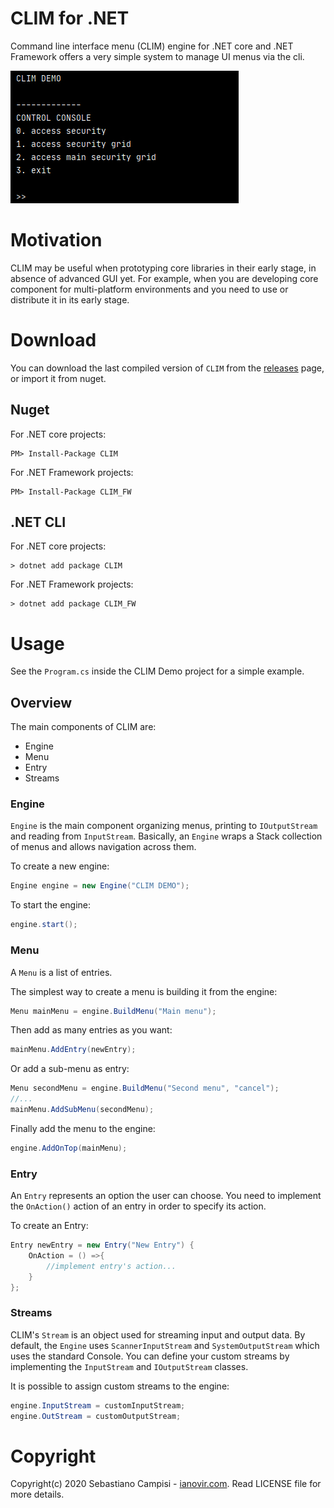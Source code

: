 CLIM for .NET
=======

Command line interface menu (CLIM) engine for .NET core and .NET Framework offers a very simple system to manage UI menus via the cli.

![p1](https://github.com/ianovir/CLIM_dotnet/blob/main/pics/ctrl_console.jpg)

# Motivation

CLIM may be useful when prototyping core libraries in their early stage, in absence of advanced GUI yet. For example, when you are developing core component for multi-platform environments and you need to use or distribute it in its early stage.

# Download

You can download the last compiled version of `CLIM` from the [releases](https://github.com/ianovir/CLIM_dotnet/releases) page, or import it from nuget.

## Nuget
For .NET core projects:
```
PM> Install-Package CLIM
``` 

For .NET Framework projects:
```
PM> Install-Package CLIM_FW
``` 

## .NET CLI
For .NET core projects:
```
> dotnet add package CLIM
```
For .NET Framework projects:
```
> dotnet add package CLIM_FW
```

# Usage

See the `Program.cs` inside the CLIM Demo project for a simple example.

## Overview

The main components of CLIM are:
* Engine
* Menu
* Entry
* Streams

### Engine
`Engine` is the main component organizing menus, printing to `IOutputStream` and reading from `InputStream`. Basically, an `Engine` wraps a Stack collection of menus and allows navigation across them.

To create a new engine:
```csharp
Engine engine = new Engine("CLIM DEMO");
```

To start the engine:
```csharp
engine.start();
```

### Menu
A `Menu` is a list of entries.

The simplest way to create a menu is building it from the engine:
```csharp
Menu mainMenu = engine.BuildMenu("Main menu");
```

Then add as many entries as you want:
```csharp
mainMenu.AddEntry(newEntry);
```

Or add a sub-menu as entry:
```csharp
Menu secondMenu = engine.BuildMenu("Second menu", "cancel");
//...
mainMenu.AddSubMenu(secondMenu);
```

Finally add the menu to the engine:
```csharp
engine.AddOnTop(mainMenu);
```

### Entry
An `Entry` represents an option the user can choose. You need to implement the `OnAction()` action of an entry in order to specify its action.

To create an Entry:
```csharp
Entry newEntry = new Entry("New Entry") {
	OnAction = () =>{
		//implement entry's action...
	}
};
```

### Streams
CLIM's `Stream` is an object used for streaming input and output data. By default, the `Engine` uses `ScannerInputStream` and `SystemOutputStream` which uses the standard Console. You can define your custom streams by implementing the `InputStream` and `IOutputStream` classes.

It is possible to assign custom streams to the engine:
```csharp
engine.InputStream = customInputStream;
engine.OutStream = customOutputStream;
```

# Copyright
Copyright(c) 2020 Sebastiano Campisi - [ianovir.com](https://ianovir.com). 
Read LICENSE file for more details.
